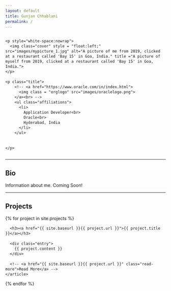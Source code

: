 ```yaml
---
layout: default
title: Gunjan Chhablani
permalink: /
---
```


<script type="text/javascript" src="http://cdn.mathjax.org/mathjax/latest/MathJax.js?config=TeX-AMS-MML_HTMLorMML"></script>

<div style="float:none;overflow:hidden">

    <p style="white-space:nowrap">
      <img class="cover" style = "float:left;" src="images/mypicture_1.jpg" alt="A picture of me from 2019, clicked at a restaurant called 'Bay 15' in Goa, India." title ="A picture of myself from 2019, clicked at a restaurant called 'Bay 15' in Goa, India.">
    </p>

    <p class="title">
        <!-- <a href="https://www.oracle.com/in/index.html">
          <img class = "orglogo" src="images/oraclelogo.png">
        </a><br> -->
        <ul class="affiliations">
          <li>
            Application Developer<br>
            Oracle<br>
            Hyderabad, India
          </li>
        </ul>


    </p>
</div>


****

## Bio ##
Information about me. Coming Soon!

*****
## Projects ##

<div class="posts">
  {% for project in site.projects %}
    <article class="post">

      <h3><a href="{{ site.baseurl }}{{ project.url }}">{{ project.title }}</a></h3>

      <div class="entry">
        {{ project.content }}
      </div>

      <!-- <a href="{{ site.baseurl }}{{ project.url }}" class="read-more">Read More</a> -->
    </article>
  {% endfor %}
</div>
